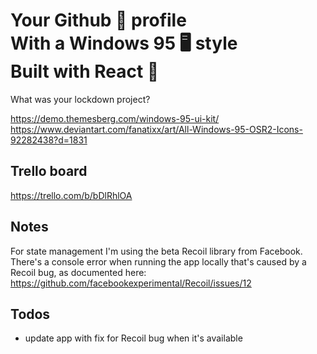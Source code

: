 # Your Github 🐙 profile<br /> With a Windows 95 🖥️ style<br /> Built with React 🚀

What was your lockdown project?

https://demo.themesberg.com/windows-95-ui-kit/
https://www.deviantart.com/fanatixx/art/All-Windows-95-OSR2-Icons-92282438?d=1831

## Trello board

https://trello.com/b/bDlRhlOA

## Notes

For state management I'm using the beta Recoil library from Facebook.
There's a console error when running the app locally that's caused by a Recoil bug, as documented here: https://github.com/facebookexperimental/Recoil/issues/12

## Todos

- update app with fix for Recoil bug when it's available

